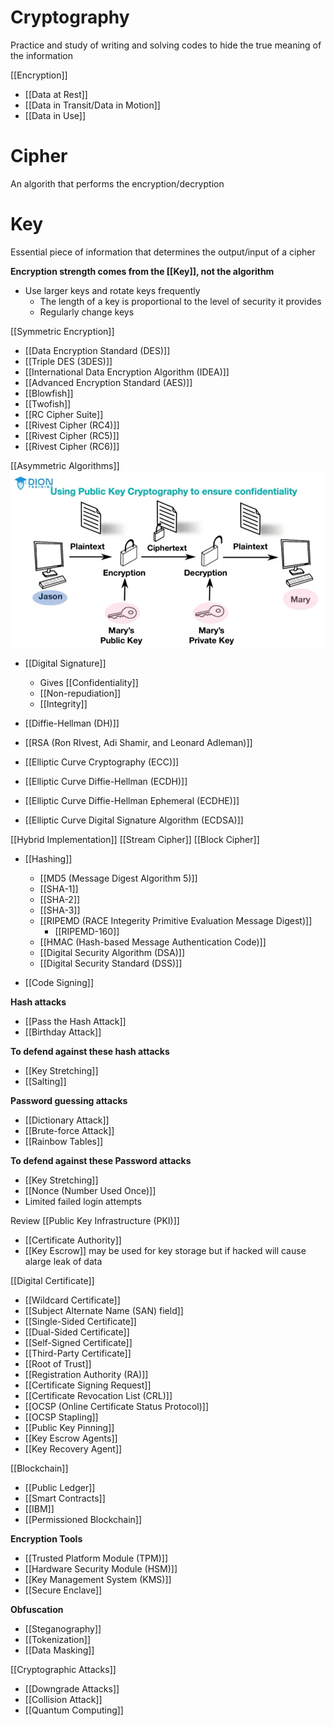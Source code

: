 # Cryptography

Practice and study of writing and solving codes to hide the true meaning of the information

[[Encryption]]
- [[Data at Rest]]
- [[Data in Transit/Data in Motion]]
- [[Data in Use]]

# Cipher
An algorith that performs the encryption/decryption

# Key
Essential piece of information that determines the output/input of a cipher

**Encryption strength comes from the [[Key]], not the algorithm**

- Use larger keys and rotate keys frequently
    - The length of a key is proportional to the level of security it provides
    - Regularly change keys

[[Symmetric Encryption]]
- [[Data Encryption Standard (DES)]]
- [[Triple DES (3DES)]]
- [[International Data Encryption Algorithm (IDEA)]]
- [[Advanced Encryption Standard (AES)]]
- [[Blowfish]]
- [[Twofish]]
- [[RC Cipher Suite]]
- [[Rivest Cipher (RC4)]]
- [[Rivest Cipher (RC5)]]
- [[Rivest Cipher (RC6)]]

[[Asymmetric Algorithms]]
![Asymmetric Algorithm Graph](image.png)
  - [[Digital Signature]]
    - Gives [[Confidentiality]]
    - [[Non-repudiation]]
    - [[Integrity]]

- [[Diffie-Hellman (DH)]]
- [[RSA (Ron RIvest, Adi Shamir, and Leonard Adleman)]]
- [[Elliptic Curve Cryptography (ECC)]]
- [[Elliptic Curve Diffie-Hellman (ECDH)]]
- [[Elliptic Curve Diffie-Hellman Ephemeral (ECDHE)]]
- [[Elliptic Curve Digital Signature Algorithm (ECDSA)]]

[[Hybrid Implementation]]
[[Stream Cipher]]
[[Block Cipher]]

- [[Hashing]]
  - [[MD5 (Message Digest Algorithm 5)]]
  - [[SHA-1]]
  - [[SHA-2]]
  - [[SHA-3]]
  - [[RIPEMD (RACE Integerity Primitive Evaluation Message Digest)]]
    - [[RIPEMD-160]]
  - [[HMAC (Hash-based Message Authentication Code)]]
  - [[Digital Security Algorithm (DSA)]]
  - [[Digital Security Standard (DSS)]]

- [[Code Signing]]

**Hash attacks**
- [[Pass the Hash Attack]]
- [[Birthday Attack]]

**To defend against these hash attacks**
- [[Key Stretching]]
- [[Salting]]

**Password guessing attacks**

- [[Dictionary Attack]]
- [[Brute-force Attack]]
- [[Rainbow Tables]]

**To defend against these Password attacks**
- [[Key Stretching]]
- [[Nonce (Number Used Once)]]
- Limited failed login attempts

Review [[Public Key Infrastructure (PKI)]]
- [[Certificate Authority]]
- [[Key Escrow]] may be used for key storage but if hacked will cause alarge leak of data

[[Digital Certificate]]
- [[Wildcard Certificate]]
- [[Subject Alternate Name (SAN) field]]
- [[Single-Sided Certificate]]
- [[Dual-Sided Certificate]]
- [[Self-Signed Certificate]]
- [[Third-Party Certificate]]
- [[Root of Trust]]
- [[Registration Authority (RA)]]
- [[Certificate Signing Request]]
- [[Certificate Revocation List (CRL)]]
- [[OCSP (Online Certificate Status Protocol)]]
- [[OCSP Stapling]]
- [[Public Key Pinning]]
- [[Key Escrow Agents]]
- [[Key Recovery Agent]]

[[Blockchain]]
- [[Public Ledger]]
- [[Smart Contracts]]
- [[IBM]]
- [[Permissioned Blockchain]]

**Encryption Tools**
- [[Trusted Platform Module (TPM)]]
- [[Hardware Security Module (HSM)]]
- [[Key Management System (KMS)]]
- [[Secure Enclave]]

**Obfuscation**
- [[Steganography]]
- [[Tokenization]]
- [[Data Masking]]

[[Cryptographic Attacks]]
- [[Downgrade Attacks]]
- [[Collision Attack]]
- [[Quantum Computing]]
